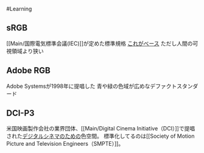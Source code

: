 #Learning

## sRGB
[[Main/国際電気標準会議(IEC)]]が定めた標準規格
<u>これがべース</u>
ただし人間の可視領域より狭い

## Adobe RGB
Adobe Systemsが1998年に提唱した
青や緑の色域が広めなデファクトスタンダード

## DCI-P3
米国映画製作会社の業界団体、[[Main/Digital Cinema Initiative（DCI）]]で提唱された<u>デジタルシネマのための</u>色空間。
標準化してるのは[[Society of Motion Picture and Television Engineers（SMPTE）]]。



